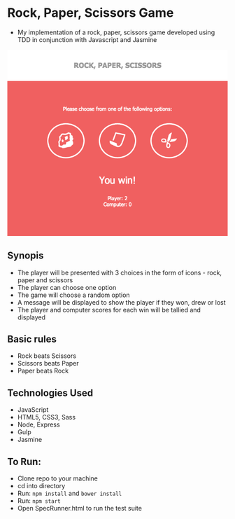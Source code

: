 Rock, Paper, Scissors Game
===========================

* My implementation of a rock, paper, scissors game developed using TDD in conjunction with Javascript and Jasmine


![Rock Paper Scissors](https://github.com/lroliphant/rock_paper_scissors_js/blob/master/assets/imgs/rps_interface.png)


## Synopis
- The player will be presented with 3 choices in the form of icons - rock, paper and scissors
- The player can choose one option
- The game will choose a random option
- A message will be displayed to show the player if they won, drew or lost
- The player and computer scores for each win will be tallied and displayed


## Basic rules
- Rock beats Scissors
- Scissors beats Paper
- Paper beats Rock


## Technologies Used
- JavaScript
- HTML5, CSS3, Sass
- Node, Express
- Gulp
- Jasmine


## To Run:

* Clone repo to your machine
* cd into directory
* Run: ```npm install``` and ```bower install```
* Run: ```npm start```
* Open SpecRunner.html to run the test suite
